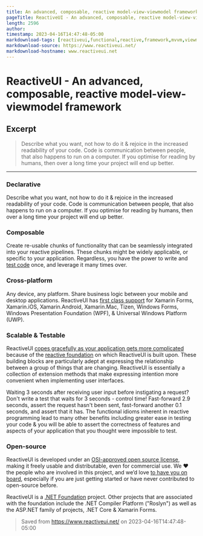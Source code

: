 ```yaml
---
title: An advanced, composable, reactive model-view-viewmodel framework
pageTitle: ReactiveUI - An advanced, composable, reactive model-view-viewmodel framework
length: 2596
author: 
timestamp: 2023-04-16T14:47:48-05:00
markdownload-tags: [reactiveui,functional,reactive,framework,mvvm,viewmodel,xamarin,ios,android,uwp]
markdownload-source: https://www.reactiveui.net/
markdownload-hostname: www.reactiveui.net
---
```


# ReactiveUI - An advanced, composable, reactive model-view-viewmodel framework

## Excerpt
> Describe what you want, not how to do it & rejoice in the increased readability of your code. Code is communication between people, that also happens to run on a computer. If you optimise for reading by humans, then over a long time your project will end up better.

---
### Declarative

Describe what you want, not how to do it & rejoice in the increased readability of your code. Code is communication between people, that also happens to run on a computer. If you optimise for reading by humans, then over a long time your project will end up better.

### Composable

Create re-usable chunks of functionality that can be seamlessly integrated into your reactive pipelines. These chunks might be widely applicable, or specific to your application. Regardless, you have the power to write and [test code](https://www.reactiveui.net/docs/handbook/testing) once, and leverage it many times over.

### Cross-platform

Any device, any platform. Share business logic between your mobile and desktop applications. ReactiveUI has [first class support](https://www.reactiveui.net/docs/getting-started/installation/) for Xamarin Forms, Xamarin.iOS, Xamarin.Android, Xamarin.Mac, Tizen, Windows Forms, Windows Presentation Foundation (WPF), & Universal Windows Platform (UWP).

### Scalable & Testable

ReactiveUI [copes gracefully as your application gets more complicated](https://ericsink.com/entries/dont_use_rxui.html) because of the [reactive foundation](https://gist.github.com/staltz/868e7e9bc2a7b8c1f754) on which ReactiveUI is built upon. These building blocks are particularly adept at expressing the relationship between a group of things that are changing. ReactiveUI is essentially a collection of extension methods that make expressing intention more convenient when implementing user interfaces.

Waiting 3 seconds after receiving user input before instigating a request? Don't write a test that waits for 3 seconds - control time! Fast-forward 2.9 seconds, assert the request hasn't been sent, fast-forward another 0.1 seconds, and assert that it has. The functional idioms inherent in reactive programming lead to many other benefits including greater ease in testing your code & you will be able to assert the correctness of features and aspects of your application that you thought were impossible to test.

### Open-source

ReactiveUI is developed under an [OSI-approved open source license](https://www.reactiveui.net/license), making it freely usable and distributable, even for commercial use. We ❤ the people who are involved in this project, and we’d love [to have you on board](https://www.reactiveui.net/Contribute), especially if you are just getting started or have never contributed to open-source before.

ReactiveUI is a [.NET Foundation](https://dotnetfoundation.org/) project. Other projects that are associated with the foundation include the .NET Compiler Platform ("Roslyn") as well as the ASP.NET family of projects, .NET Core & Xamarin Forms.

> Saved from https://www.reactiveui.net/ on 2023-04-16T14:47:48-05:00